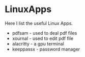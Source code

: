 # LinuxApps
Here I list the useful Linux Apps.

- pdfsam - used to deal pdf files
- xournal - used to edit pdf file
- alacritty - a gpu terminal
- keeppassx - password manager
